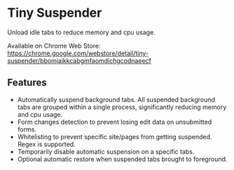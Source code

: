# Tiny Suspender

Unload idle tabs to reduce memory and cpu usage.

Available on Chrome Web Store: https://chrome.google.com/webstore/detail/tiny-suspender/bbomjaikkcabgmfaomdichgcodnaeecf


## Features

- Automatically suspend background tabs. All suspended background tabs are
  grouped within a single process, significantly reducing memory and cpu usage.
- Form changes detection to prevent losing edit data on unsubmitted forms.
- Whitelisting to prevent specific site/pages from getting suspended. Regex is supported.
- Temporarily disable automatic suspension on a specific tabs.
- Optional automatic restore when suspended tabs brought to foreground.
